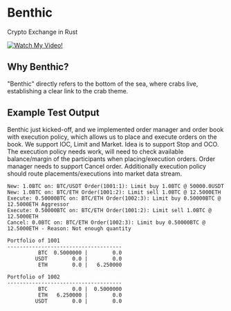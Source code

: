# Benthic
Crypto Exchange in Rust

[![Watch My Video!](https://img.youtube.com/vi/plTm7eEDebw/0.jpg)](https://youtu.be/plTm7eEDebw&list=PLAetEEjGZI7OUBYFoQvI0QcO9GKAvT1xT&index=1)

## Why Benthic?
"Benthic" directly refers to the bottom of the sea, where crabs live, establishing a clear link to the crab theme.

## Example Test Output

Benthic just kicked-off, and we implemented order manager and order book with execution policy, which allows us to
place and execute orders on the book. We support IOC, Limit and Market. Idea is to support Stop and OCO.
The execution policy needs work, will need to check available balance/margin of the participants when
placing/execution orders. Order manager needs to support Cancel order. Additionally execution policy should
route placements/executions into market data stream.

```console
New: 1.0BTC on: BTC/USDT Order(1001:1): Limit buy 1.0BTC @ 50000.0USDT
New: 1.0BTC on: BTC/ETH Order(1001:2): Limit sell 1.0BTC @ 12.5000ETH
Execute: 0.50000BTC on: BTC/ETH Order(1002:3): Limit buy 0.50000BTC @ 12.5000ETH Aggressor
Execute: 0.50000BTC on: BTC/ETH Order(1001:2): Limit sell 1.0BTC @ 12.5000ETH
Cancel: 0.0BTC on: BTC/ETH Order(1002:3): Limit buy 0.50000BTC @ 12.5000ETH - Reason: Not enough quantity

Portfolio of 1001
-------------------------------------
          BTC  0.5000000 |        0.0
         USDT        0.0 |        0.0
          ETH        0.0 |   6.250000

Portfolio of 1002
-------------------------------------
          BTC        0.0 |  0.5000000
          ETH   6.250000 |        0.0
         USDT        0.0 |        0.0

```

